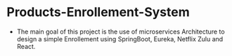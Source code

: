 # Products-Enrollement-System
- The main goal of this project is the use of microservices Architecture to design a simple Enrollement using SpringBoot, Eureka, Netflix Zulu and React.
